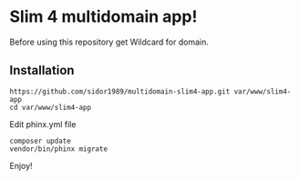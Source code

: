 # Slim 4 multidomain app!

Before using this repository get Wildcard for domain.

## Installation

``` 
https://github.com/sidor1989/multidomain-slim4-app.git var/www/slim4-app
cd var/www/slim4-app
```
Edit phinx.yml file
``` 
composer update 
vendor/bin/phinx migrate
```

Enjoy!